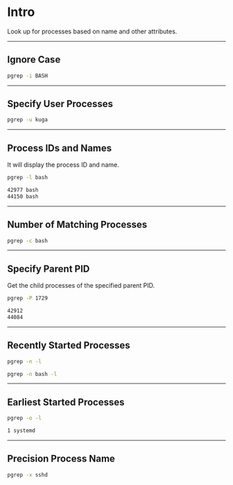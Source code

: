 # Intro

Look up for processes based on name and other attributes.

---

## Ignore Case

```bash
pgrep -i BASH
```

---

## Specify User Processes

```bash
pgrep -u kuga
```

---

## Process IDs and Names

It will display the process ID and name.

```bash
pgrep -l bash
```

```bash
42977 bash
44150 bash
```

---

## Number of Matching Processes

```bash
pgrep -c bash
```

---

## Specify Parent PID

Get the child processes of the specified parent PID.

```bash
pgrep -P 1729
```

```bash
42912
44084
```

---

## Recently Started Processes

```bash
pgrep -n -l
```

```bash
pgrep -n bash -l
```

---

## Earliest Started Processes

```bash
pgrep -o -l
```

```bash
1 systemd
```

---

## Precision Process Name

```bash
pgrep -x sshd
```
